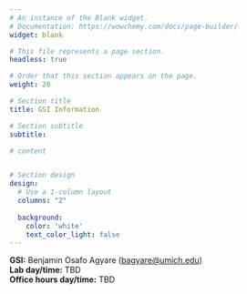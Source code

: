 ```yaml
---
# An instance of the Blank widget.
# Documentation: https://wowchemy.com/docs/page-builder/
widget: blank

# This file represents a page section.
headless: true

# Order that this section appears on the page.
weight: 20

# Section title
title: GSI Information

# Section subtitle
subtitle:

# content


# Section design
design:
  # Use a 1-column layout
  columns: "2" 
  
  background:
    color: 'white'
    text_color_light: false
---
```


**GSI:** Benjamin Osafo Agyare (bagyare@umich.edu)\
**Lab day/time:** TBD <!-- Tuesdays, 10-11:30 am - [Zoom link](https://umich.zoom.us/j/95251950841?pwd=QnhYa2hhMjY5NFZNbjFCMFFqS1JXZz09)\ -->  
**Office hours day/time:** TBD <!-- Tuesdays, 7-8:30 pm; Thursdays, 9-10:30 am - [Zoom link](https://umich.zoom.us/j/97444539797?pwd=ZWJ5QVFzY2k1L2JvbTBBK1NWVS9rQT09) -->

